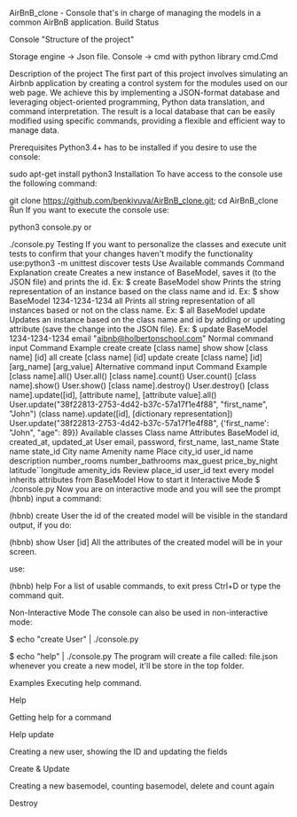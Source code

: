 AirBnB_clone - Console that's in charge of managing the models in a common AirBnB application. Build Status

Console "Structure of the project"

Storage engine -> Json file. Console -> cmd with python library cmd.Cmd

Description of the project The first part of this project involves simulating an Airbnb application by creating a control system for the modules used on our web page. We achieve this by implementing a JSON-format database and leveraging object-oriented programming, Python data translation, and command interpretation. The result is a local database that can be easily modified using specific commands, providing a flexible and efficient way to manage data.

Prerequisites Python3.4+ has to be installed if you desire to use the console:

sudo apt-get install python3 Installation To have access to the console use the following command:

git clone https://github.com/benkivuva/AirBnB_clone.git; cd AirBnB_clone Run If you want to execute the console use:

python3 console.py or

./console.py Testing If you want to personalize the classes and execute unit tests to confirm that your changes haven't modify the functionality use:python3 -m unittest discover tests Use Available commands Command Explanation create Creates a new instance of BaseModel, saves it (to the JSON file) and prints the id. Ex: $ create BaseModel show Prints the string representation of an instance based on the class name and id. Ex: $ show BaseModel 1234-1234-1234 all Prints all string representation of all instances based or not on the class name. Ex: $ all BaseModel update Updates an instance based on the class name and id by adding or updating attribute (save the change into the JSON file). Ex: $ update BaseModel 1234-1234-1234 email "aibnb@holbertonschool.com" Normal command input Command Example create create [class name] show show [class name] [id] all create [class name] [id] update create [class name] [id] [arg_name] [arg_value] Alternative command input Command Example [class name].all() User.all() [class name].count() User.count() [class name].show() User.show() [class name].destroy() User.destroy() [class name].update([id], [attribute name], [attribute value].all() User.update("38f22813-2753-4d42-b37c-57a17f1e4f88", "first_name", "John") (class name).update([id], [dictionary representation]) User.update("38f22813-2753-4d42-b37c-57a17f1e4f88", {'first_name': "John", "age": 89}) Available classes Class name Attributes BaseModel id, created_at, updated_at User email, password, first_name, last_name State name state_id City name Amenity name Place city_id user_id name description number_rooms number_bathrooms max_guest price_by_night latitude``longitude amenity_ids Review place_id user_id text every model inherits attributes from BaseModel How to start it Interactive Mode $ ./console.py Now you are on interactive mode and you will see the prompt (hbnb) input a command:

(hbnb) create User the id of the created model will be visible in the standard output, if you do:

(hbnb) show User [id] All the attributes of the created model will be in your screen.

use:

(hbnb) help For a list of usable commands, to exit press Ctrl+D or type the command quit.

Non-Interactive Mode The console can also be used in non-interactive mode:

$ echo "create User" | ./console.py

$ echo "help" | ./console.py The program will create a file called: file.json whenever you create a new model, it'll be store in the top folder.

Examples Executing help command.

Help

Getting help for a command

Help update

Creating a new user, showing the ID and updating the fields

Create & Update

Creating a new basemodel, counting basemodel, delete and count again

Destroy
